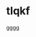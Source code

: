 # tlqkf
<a href="https://github.com/pala0192/tlqkf/blob/4fef80f2db1c0c4a744e5be696f0da2c8c613fc8/index.py">gggg</a>
